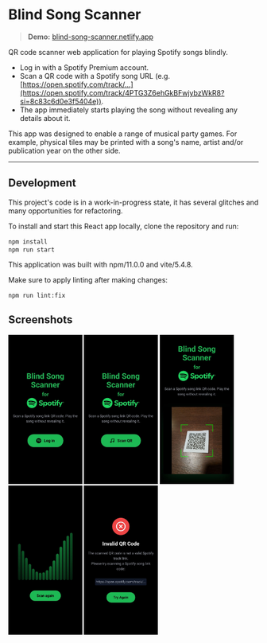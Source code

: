 # Blind Song Scanner

> **Demo:** [blind-song-scanner.netlify.app](https://blind-song-scanner.netlify.app)

QR code scanner web application for playing Spotify songs blindly.
- Log in with a Spotify Premium account.
- Scan a QR code with a Spotify song URL (e.g. [https://open.spotify.com/track/...](https://open.spotify.com/track/4PTG3Z6ehGkBFwjybzWkR8?si=8c83c6d0e3f5404e)).
- The app immediately starts playing the song without revealing any details about it.

This app was designed to enable a range of musical party games. 
For example, physical tiles may be printed with a song's name, artist and/or publication year on the other side. 

-------

## Development

This project's code is in a work-in-progress state, it has several glitches and many opportunities for refactoring.

To install and start this React app locally, clone the repository and run:

```
npm install
npm run start
```

This application was built with npm/11.0.0 and vite/5.4.8. 

Make sure to apply linting after making changes:

```
npm run lint:fix
```

## Screenshots

<img src="screenshots/log_in_screen.jpeg" height="300px" alt="Log in screen" />
<img src="screenshots/start_screen.jpeg" height="300px" alt="Start screen" />
<img src="screenshots/scanning.jpeg" height="300px" alt="Scanning" />
<img src="screenshots/playing_track.jpeg" height="300px" alt="Playing a track" />
<img src="screenshots/invalid_code.jpeg" height="300px" alt="Invalid QR code" />
